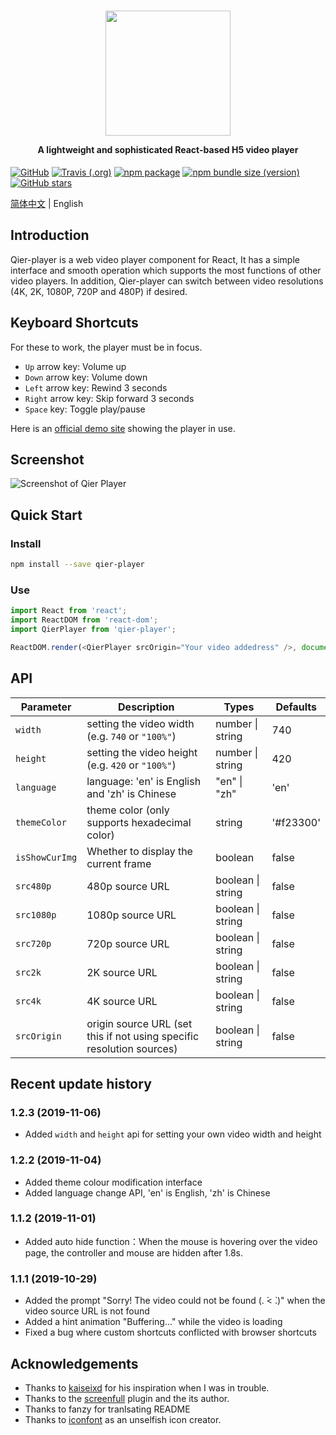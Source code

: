 <h1 align="center">
  <img src="https://i0.hdslb.com/bfs/album/d72f47cd98c9fb6287d7eaf002695de4f53de6f2.png" height="200" width="200"/>
  <p align="center" style="font-size: 0.5em">A lightweight and sophisticated React-based H5 video player</p>
</h1>

[![GitHub](https://img.shields.io/github/license/vortesnail/qier-player)](https://github.com/vortesnail/qier-player/blob/master/LICENSE) [![Travis (.org)](https://img.shields.io/travis/vortesnail/qier-player)]() [![npm package](https://img.shields.io/npm/v/qier-player)](https://www.npmjs.com/package/qier-player) [![npm bundle size (version)](https://img.shields.io/bundlephobia/minzip/qier-player/1.2.8)](https://www.npmjs.com/package/qier-player) [![GitHub stars](https://img.shields.io/github/stars/vortesnail/qier-player)](https://github.com/vortesnail/qier-player/stargazers)

[简体中文](https://github.com/vortesnail/qier-player/blob/master/README-zh-Hans.md) &#124; English

## Introduction

Qier-player is a web video player component for React, It has a simple interface and smooth operation which supports the most functions of other video players. In addition, Qier-player can switch between video resolutions (4K, 2K, 1080P, 720P and 480P) if desired.


## Keyboard Shortcuts

For these to work, the player must be in focus.

- `Up` arrow key: Volume up
-	`Down` arrow key: Volume down
-	`Left` arrow key: Rewind 3 seconds
-	`Right` arrow key: Skip forward 3 seconds
-	`Space` key: Toggle play/pause


Here is an [official demo site](https://vortesnail.github.io/qier-player-demo/) showing the player in use.

## Screenshot

![Screenshot of Qier Player](https://i0.hdslb.com/bfs/album/dc46482ec425ebf78f8501fb44f05f8b01cbda4b.png)


## Quick Start

### Install

```bash
npm install --save qier-player
```

### Use

```js
import React from 'react';
import ReactDOM from 'react-dom';
import QierPlayer from 'qier-player';

ReactDOM.render(<QierPlayer srcOrigin="Your video addedress" />, document.getElementById('root'));
```

## API
| Parameter  |  Description | Types  | Defaults  |
| ------------ | ------------ | ------------ | ------------ |
| `width`  | setting the video width (e.g. `740` or `"100%"`) | number &#124; string  |  740 |
| `height`  | setting the video height (e.g. `420` or `"100%"`)  | number &#124; string  |  420 |
| `language`  | language: 'en' is English and  'zh' is Chinese  | "en" &#124; "zh"  |  'en' |
| `themeColor`  | theme color (only supports hexadecimal color)  | string  |  '#f23300' |
| `isShowCurImg`  | Whether to display the current frame  | boolean  |  false |
| `src480p`  | 480p source URL | boolean &#124; string   | false  |
| `src1080p`  |  1080p source URL | boolean &#124; string   | false  |
| `src720p`  | 720p source URL | boolean &#124; string   | false  |
| `src2k`  |  2K source URL | boolean &#124; string   | false  |
| `src4k`  |  4K source URL | boolean &#124; string   | false  |
| `srcOrigin`  |  origin source URL (set this if not using specific resolution sources) | boolean &#124; string   | false  |

## Recent update history

### 1.2.3 (2019-11-06)
- Added `width` and `height` api for setting your own video width and height

### 1.2.2 (2019-11-04)
- Added theme colour modification interface
- Added language change API, 'en' is English, 'zh' is Chinese

### 1.1.2 (2019-11-01)
-	Added auto hide function：When the mouse is hovering over the video page, the controller and mouse are hidden after 1.8s.

### 1.1.1 (2019-10-29)
- Added the prompt "Sorry! The video could not be found (. ́< ̀.)" when the video source URL is not found
- Added a hint animation "Buffering..." while the video is loading
- Fixed a bug where custom shortcuts conflicted with browser shortcuts


## Acknowledgements
- Thanks to [kaiseixd](https://github.com/kaiseixd) for his inspiration when I was in trouble.
- Thanks to the [screenfull](https://github.com/sindresorhus/screenfull.js/) plugin and the its author.
- Thanks to fanzy for tranlsating README
- Thanks to [iconfont](https://www.iconfont.cn/) as an unselfish icon creator.
